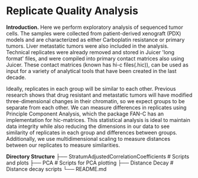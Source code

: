 # Replicate Quality Analysis

**Introduction.** Here we perform exploratory analysis of sequenced tumor cells. The samples were collected from patient-derived xenograft (PDX) models and are characterized as either Carboplatin resistance or primary tumors. Liver metastatic tumors were also included in the analysis. Technical replicates were already removed and stored in Juicer 'long format' files, and were compiled into primary contact matrices also using Juicer. These contact matrices (known has hi-c files(.hic)), can be used as input for a variety of analytical tools that have been created in the last decade. 

Ideally, replicates in each group will be similar to each other. Previous research shows that drug resistant and metastatic tumors will have modified three-dimensional changes in their chromatin, so we expect groups to be separate from each other. We can measure differences in replicates using Principle Component Analysis, which the package FAN-C has an implementation for hic-matrices. This statistical analysis is ideal to maintain data integrity while also reducing the dimensions in our data to see similarity of replicates in each group and differences between groups. Additionally, we use multidimensional scaling to measure distances between our replicates to measure similarities.


**Directory Structure**
├── StratumAdjustedCorrelationCoefficients # Scripts and plots 
├── PCA                     # Scripts for PCA plotting
├── Distance Decay          # Distance decay scripts
└── README.md